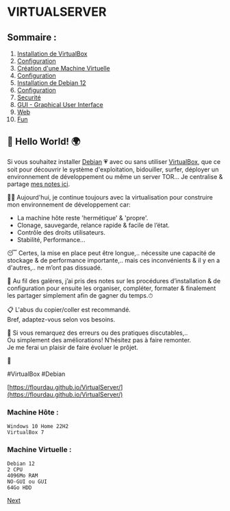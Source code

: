 #   VIRTUALSERVER
##  Sommaire :
01. [Installation de VirtualBox](01-vbox-install.md)  
02. [Configuration](02-vbox-config.md)  
03. [Création d'une Machine Virtuelle](03-machine-create.md)  
04. [Configuration](04-machine-config.md)  
05. [Installation de Debian 12](05-debian-install.md)  
06. [Configuration](06-debian-config.md)  
07. [Securité](07-debian-security.md)  
08. [GUI - Graphical User Interface](08-debian-GUI.md)  
09. [Web](09-debian-web.md)  
10. [Fun](10-debian-fun.md)  

## 👋 Hello World! 🌍
Si vous souhaitez installer [Debian](https://www.debian.org) 💗 avec ou sans utiliser [VirtualBox](https://www.virtualbox.org), que ce soit pour découvrir le système d'exploitation, bidouiller, surfer, déployer un environnement de développement ou même un server TOR... Je centralise & partage [mes notes ici](https://flourdau.github.io/VirtualServer/).  

👨‍💻 Aujourd'hui, je continue toujours avec la virtualisation pour construire mon environnement de développement car:
- La machine hôte reste 'hermétique' & 'propre'.
- Clonage, sauvegarde, relance rapide & facile de l’état.
- Contrôle des droits utilisateurs.
- Stabilité, Performance...

😴 Certes, la mise en place peut être longue,.. nécessite une capacité de stockage & de performance importante,.. mais ces inconvénients & il y en a d'autres,.. ne m’ont pas dissuadé.  

💪 Au fil des galères, j’ai pris des notes sur les procédures d’installation & de configuration pour ensuite les organiser, compléter, formater & finalement les partager simplement afin de gagner du temps.⏱  

📋 L'abus du copier/coller est recommandé.   
Bref, adaptez-vous selon vos besoins.  

💬 Si vous remarquez des erreurs ou des pratiques discutables,..  
Ou simplement des améliorations! N’hésitez pas à faire remonter.  
Je me ferai un plaisir de faire évoluer le prôjet.   

🤖

#VirtualBox #Debian  

[https://flourdau.github.io/VirtualServer/](https://flourdau.github.io/VirtualServer/)

### Machine Hôte :  

    Windows 10 Home 22H2
    VirtualBox 7  

### Machine Virtuelle :
    
    Debian 12
    2 CPU
    4096Mo RAM
    NO-GUI ou GUI
    64Go HDD

[Next](01-vbox-install.md)